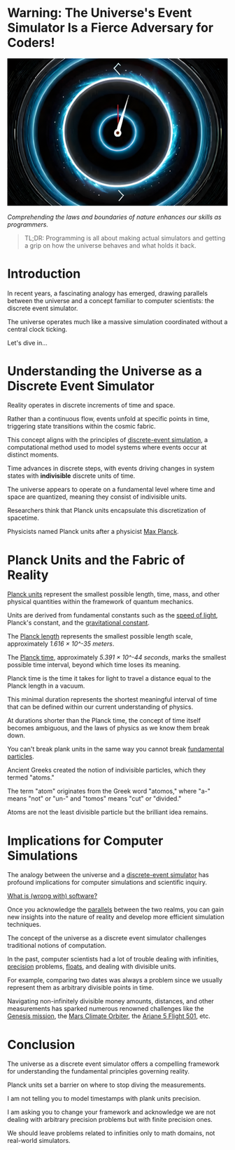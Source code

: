 # Warning: The Universe's Event Simulator Is a Fierce Adversary for Coders!
            
![Warning: The Universe's Event Simulator Is a Fierce Adversary for Coders!](Warning%20The%20Universe's%20Event%20Simulator%20Is%20a%20Fierce%20Adversary%20for%20Coders!.png)

*Comprehending the laws and boundaries of nature enhances our skills as programmers.*

> TL;DR: Programming is all about making actual simulators and getting a grip on how the universe behaves and what holds it back.

# Introduction

In recent years, a fascinating analogy has emerged, drawing parallels between the universe and a concept familiar to computer scientists: the discrete event simulator. 

The universe operates much like a massive simulation coordinated without a central clock ticking.

Let's dive in...

# Understanding the Universe as a Discrete Event Simulator

Reality operates in discrete increments of time and space. 

Rather than a continuous flow, events unfold at specific points in time, triggering state transitions within the cosmic fabric. 

This concept aligns with the principles of [discrete-event simulation](https://en.wikipedia.org/wiki/Discrete-event_simulation), a computational method used to model systems where events occur at distinct moments.

Time advances in discrete steps, with events driving changes in system states with **indivisible** discrete units of time.

The universe appears to operate on a fundamental level where time and space are quantized, meaning they consist of indivisible units. 

Researchers think that Planck units encapsulate this discretization of spacetime.

Physicists named Planck units after a physicist [Max Planck](https://en.wikipedia.org/wiki/Max_Planck).

# Planck Units and the Fabric of Reality

[Planck units](https://en.wikipedia.org/wiki/Planck_units) represent the smallest possible length, time, mass, and other physical quantities within the framework of quantum mechanics.

Units are derived from fundamental constants such as the [speed of light](https://en.wikipedia.org/wiki/Speed_of_light), Planck's constant, and the [gravitational constant](https://en.wikipedia.org/wiki/Gravitational_constant).

The [Planck length](https://en.wikipedia.org/wiki/Planck_units#Planck_length) represents the smallest possible length scale, approximately *1.616 × 10^-35 meters*.

The [Planck time](https://en.wikipedia.org/wiki/Planck_units#Planck_time), approximately *5.391 × 10^-44 seconds*, marks the smallest possible time interval, beyond which time loses its meaning.

Planck time is the time it takes for light to travel a distance equal to the Planck length in a vacuum.

This minimal duration represents the shortest meaningful interval of time that can be defined within our current understanding of physics.

At durations shorter than the Planck time, the concept of time itself becomes ambiguous, and the laws of physics as we know them break down. 

You can't break plank units in the same way you cannot break [fundamental particles](https://en.wikipedia.org/wiki/Elementary_particle).

Ancient Greeks created the notion of indivisible particles, which they termed "atoms."

The term "atom" originates from the Greek word "atomos," where "a-" means "not" or "un-" and "tomos" means "cut" or "divided." 

Atoms are not the least divisible particle but the brilliant idea remains.

# Implications for Computer Simulations

The analogy between the universe and a [discrete-event simulator](https://github.com/mcsee/Software-Design-Articles/tree/main/Articles/Theory/What%20is%20(wrong%20with)%20software/readme.md) has profound implications for computer simulations and scientific inquiry. 

[What is (wrong with) software?](https://github.com/mcsee/Software-Design-Articles/tree/main/Articles/Theory/What%20is%20(wrong%20with)%20software/readme.md)

Once you acknowledge the [parallels](https://github.com/mcsee/Software-Design-Articles/tree/main/Articles/Theory/The%20One%20and%20Only%20Software%20Design%20Principle/readme.md) between the two realms, you can gain new insights into the nature of reality and develop more efficient simulation techniques.

The concept of the universe as a discrete event simulator challenges traditional notions of computation.

In the past, computer scientists had a lot of trouble dealing with infinities, [precision](https://github.com/mcsee/Software-Design-Articles/tree/main/Articles/Code%20Smells/Code%20Smell%20108%20-%20Float%20Assertions/readme.md) problems, [floats](https://github.com/mcsee/Software-Design-Articles/tree/main/Articles/Code%20Smells/Code%20Smell%2071%20-%20Magic%20Floats%20Disguised%20as%20Decimals/readme.md), and dealing with divisible units.

For example, comparing two dates was always a problem since we usually represent them as arbitrary divisible points in time. 

Navigating non-infinitely divisible money amounts, distances, and other measurements has sparked numerous renowned challenges like the [Genesis mission](https://en.wikipedia.org/wiki/Genesis_(spacecraft)), the [Mars Climate Orbiter](https://en.wikipedia.org/wiki/Mars_Climate_Orbiter), the [Ariane 5 Flight 501](https://en.wikipedia.org/wiki/Ariane_5_Flight_501), etc.

# Conclusion

The universe as a discrete event simulator offers a compelling framework for understanding the fundamental principles governing reality. 

Planck units set a barrier on where to stop diving the measurements.

I am not telling you to model timestamps with plank units precision. 

I am asking you to change your framework and acknowledge we are not dealing with arbitrary precision problems but with finite precision ones.

We should leave problems related to infinities only to math domains, not real-world simulators.